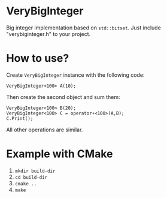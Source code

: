 # VeryBigInteger
Big integer implementation based on `std::bitset`. Just include "verybiginteger.h" to your project.

# How to use?

Create `VeryBigInteger` instance with the following code:
  
    VeryBigInteger<100> A(10);
    
Then create the second object and sum them:

    VeryBigInteger<100> B(20);
    VeryBigInteger<100> C = operator+<100>(A,B);
    C.Print();
    
All other operations are similar.

# Example with CMake

1. `mkdir build-dir`
2. `cd build-dir`
3. `cmake ..`
4. `make`
